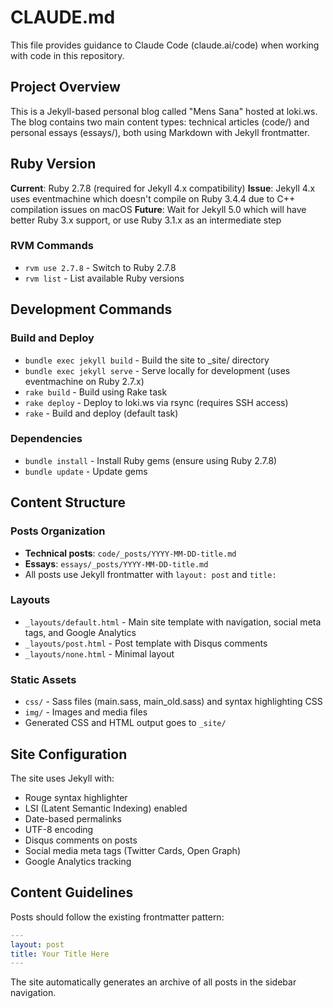 # CLAUDE.md

This file provides guidance to Claude Code (claude.ai/code) when working with code in this repository.

## Project Overview

This is a Jekyll-based personal blog called "Mens Sana" hosted at loki.ws. The blog contains two main content types: technical articles (code/) and personal essays (essays/), both using Markdown with Jekyll frontmatter.

## Ruby Version

**Current**: Ruby 2.7.8 (required for Jekyll 4.x compatibility)
**Issue**: Jekyll 4.x uses eventmachine which doesn't compile on Ruby 3.4.4 due to C++ compilation issues on macOS
**Future**: Wait for Jekyll 5.0 which will have better Ruby 3.x support, or use Ruby 3.1.x as an intermediate step

### RVM Commands
- `rvm use 2.7.8` - Switch to Ruby 2.7.8
- `rvm list` - List available Ruby versions

## Development Commands

### Build and Deploy
- `bundle exec jekyll build` - Build the site to _site/ directory
- `bundle exec jekyll serve` - Serve locally for development (uses eventmachine on Ruby 2.7.x)
- `rake build` - Build using Rake task
- `rake deploy` - Deploy to loki.ws via rsync (requires SSH access)
- `rake` - Build and deploy (default task)

### Dependencies
- `bundle install` - Install Ruby gems (ensure using Ruby 2.7.8)
- `bundle update` - Update gems

## Content Structure

### Posts Organization
- **Technical posts**: `code/_posts/YYYY-MM-DD-title.md`
- **Essays**: `essays/_posts/YYYY-MM-DD-title.md`
- All posts use Jekyll frontmatter with `layout: post` and `title:`

### Layouts
- `_layouts/default.html` - Main site template with navigation, social meta tags, and Google Analytics
- `_layouts/post.html` - Post template with Disqus comments
- `_layouts/none.html` - Minimal layout

### Static Assets
- `css/` - Sass files (main.sass, main_old.sass) and syntax highlighting CSS
- `img/` - Images and media files
- Generated CSS and HTML output goes to `_site/`

## Site Configuration

The site uses Jekyll with:
- Rouge syntax highlighter
- LSI (Latent Semantic Indexing) enabled
- Date-based permalinks
- UTF-8 encoding
- Disqus comments on posts
- Social media meta tags (Twitter Cards, Open Graph)
- Google Analytics tracking

## Content Guidelines

Posts should follow the existing frontmatter pattern:
```yaml
---
layout: post
title: Your Title Here
---
```

The site automatically generates an archive of all posts in the sidebar navigation.